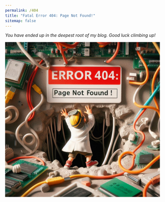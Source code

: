 ```yaml
---
permalink: /404
title: "Fatal Error 404: Page Not Found!"
sitemap: false
---
```


*You have ended up in the deepest root of my blog. Good luck climbing up!*

![E404](/assets/images/E404.jpeg)

